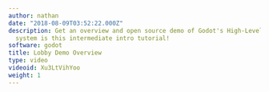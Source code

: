 ```yaml
---
author: nathan
date: "2018-08-09T03:52:22.000Z"
description: Get an overview and open source demo of Godot's High-Level Networking
  system is this intermediate intro tutorial!
software: godot
title: Lobby Demo Overview
type: video
videoid: Xu3LtVihYoo
weight: 1
---
```

